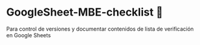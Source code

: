 # GoogleSheet-MBE-checklist 📝
Para control de versiones y documentar contenidos de lista de verificación en Google Sheets
